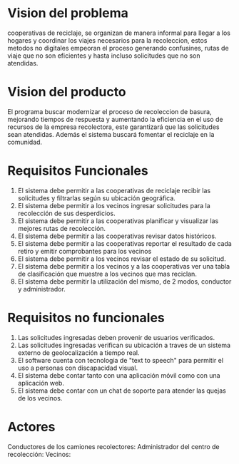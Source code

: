 # Vision del problema
cooperativas de reciclaje, se organizan de manera informal para llegar a los hogares y coordinar los viajes necesarios para la recoleccion, estos metodos no digitales empeoran el proceso generando confusines, rutas de viaje que no son eficientes y hasta incluso solicitudes que no son atendidas.

# Vision del producto
El programa buscar modernizar el proceso de recoleccion de basura, mejorando tiempos de respuesta y aumentando la eficiencia en el uso de recursos de la empresa recolectora, este garantizará que las solicitudes sean atendidas. Además el sistema buscará fomentar el reciclaje en la comunidad.

# Requisitos Funcionales
1. El sistema debe permitir a las cooperativas de reciclaje recibir las solicitudes y filtrarlas según su ubicación geográfica.
2. El sistema debe permitir a los vecinos ingresar solicitudes para la recolección de sus desperdicios.
3. El sistema debe permitir a las cooperativas planificar y visualizar las mejores rutas de recolección.
4. El sistema debe permitir a las cooperativas revisar datos históricos.
5. El sistema debe permitir a las cooperativas reportar el resultado de cada retiro y emitir comprobantes para los vecinos
6. El sistema debe permitir a los vecinos revisar el estado de su solicitud.
7. El sistema debe permitir a los vecinos y a las cooperativas ver una tabla de clasificación que muestre a los vecinos que mas reciclan.
8. El sistema debe permitir la utilización del mismo, de 2 modos, conductor y administrador.

# Requisitos no funcionales
1. Las solicitudes ingresadas deben provenir de usuarios verificados.
2. Las solicitudes ingresadas verifican su ubicación a traves de un sistema externo de geolocalización a tiempo real.
3. El software cuenta con tecnologia de "text to speech" para permitir el uso a personas con discapacidad visual.
4. El sistema debe contar tanto con una aplicación móvil como con una aplicación web.
5. El sistema debe contar con un chat de soporte para atender las quejas de los vecinos.

# Actores
Conductores de los camiones recolectores:
Administrador del centro de recolección:
Vecinos:
